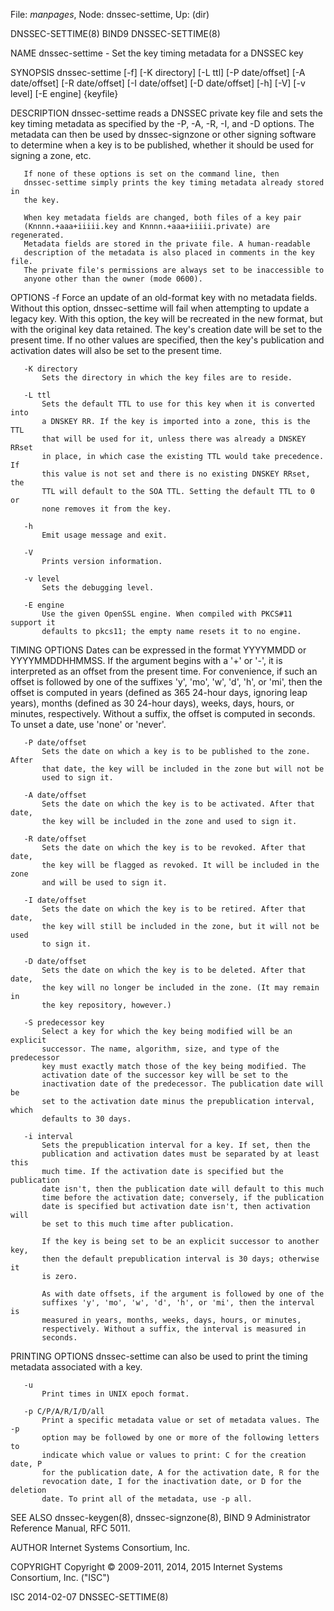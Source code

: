 File: *manpages*,  Node: dnssec-settime,  Up: (dir)

DNSSEC-SETTIME(8)                    BIND9                   DNSSEC-SETTIME(8)



NAME
       dnssec-settime - Set the key timing metadata for a DNSSEC key

SYNOPSIS
       dnssec-settime [-f] [-K directory] [-L ttl] [-P date/offset]
                      [-A date/offset] [-R date/offset] [-I date/offset]
                      [-D date/offset] [-h] [-V] [-v level] [-E engine]
                      {keyfile}

DESCRIPTION
       dnssec-settime reads a DNSSEC private key file and sets the key timing
       metadata as specified by the -P, -A, -R, -I, and -D options. The
       metadata can then be used by dnssec-signzone or other signing software
       to determine when a key is to be published, whether it should be used
       for signing a zone, etc.

       If none of these options is set on the command line, then
       dnssec-settime simply prints the key timing metadata already stored in
       the key.

       When key metadata fields are changed, both files of a key pair
       (Knnnn.+aaa+iiiii.key and Knnnn.+aaa+iiiii.private) are regenerated.
       Metadata fields are stored in the private file. A human-readable
       description of the metadata is also placed in comments in the key file.
       The private file's permissions are always set to be inaccessible to
       anyone other than the owner (mode 0600).

OPTIONS
       -f
           Force an update of an old-format key with no metadata fields.
           Without this option, dnssec-settime will fail when attempting to
           update a legacy key. With this option, the key will be recreated in
           the new format, but with the original key data retained. The key's
           creation date will be set to the present time. If no other values
           are specified, then the key's publication and activation dates will
           also be set to the present time.

       -K directory
           Sets the directory in which the key files are to reside.

       -L ttl
           Sets the default TTL to use for this key when it is converted into
           a DNSKEY RR. If the key is imported into a zone, this is the TTL
           that will be used for it, unless there was already a DNSKEY RRset
           in place, in which case the existing TTL would take precedence. If
           this value is not set and there is no existing DNSKEY RRset, the
           TTL will default to the SOA TTL. Setting the default TTL to 0 or
           none removes it from the key.

       -h
           Emit usage message and exit.

       -V
           Prints version information.

       -v level
           Sets the debugging level.

       -E engine
           Use the given OpenSSL engine. When compiled with PKCS#11 support it
           defaults to pkcs11; the empty name resets it to no engine.

TIMING OPTIONS
       Dates can be expressed in the format YYYYMMDD or YYYYMMDDHHMMSS. If the
       argument begins with a '+' or '-', it is interpreted as an offset from
       the present time. For convenience, if such an offset is followed by one
       of the suffixes 'y', 'mo', 'w', 'd', 'h', or 'mi', then the offset is
       computed in years (defined as 365 24-hour days, ignoring leap years),
       months (defined as 30 24-hour days), weeks, days, hours, or minutes,
       respectively. Without a suffix, the offset is computed in seconds. To
       unset a date, use 'none' or 'never'.

       -P date/offset
           Sets the date on which a key is to be published to the zone. After
           that date, the key will be included in the zone but will not be
           used to sign it.

       -A date/offset
           Sets the date on which the key is to be activated. After that date,
           the key will be included in the zone and used to sign it.

       -R date/offset
           Sets the date on which the key is to be revoked. After that date,
           the key will be flagged as revoked. It will be included in the zone
           and will be used to sign it.

       -I date/offset
           Sets the date on which the key is to be retired. After that date,
           the key will still be included in the zone, but it will not be used
           to sign it.

       -D date/offset
           Sets the date on which the key is to be deleted. After that date,
           the key will no longer be included in the zone. (It may remain in
           the key repository, however.)

       -S predecessor key
           Select a key for which the key being modified will be an explicit
           successor. The name, algorithm, size, and type of the predecessor
           key must exactly match those of the key being modified. The
           activation date of the successor key will be set to the
           inactivation date of the predecessor. The publication date will be
           set to the activation date minus the prepublication interval, which
           defaults to 30 days.

       -i interval
           Sets the prepublication interval for a key. If set, then the
           publication and activation dates must be separated by at least this
           much time. If the activation date is specified but the publication
           date isn't, then the publication date will default to this much
           time before the activation date; conversely, if the publication
           date is specified but activation date isn't, then activation will
           be set to this much time after publication.

           If the key is being set to be an explicit successor to another key,
           then the default prepublication interval is 30 days; otherwise it
           is zero.

           As with date offsets, if the argument is followed by one of the
           suffixes 'y', 'mo', 'w', 'd', 'h', or 'mi', then the interval is
           measured in years, months, weeks, days, hours, or minutes,
           respectively. Without a suffix, the interval is measured in
           seconds.

PRINTING OPTIONS
       dnssec-settime can also be used to print the timing metadata associated
       with a key.

       -u
           Print times in UNIX epoch format.

       -p C/P/A/R/I/D/all
           Print a specific metadata value or set of metadata values. The -p
           option may be followed by one or more of the following letters to
           indicate which value or values to print: C for the creation date, P
           for the publication date, A for the activation date, R for the
           revocation date, I for the inactivation date, or D for the deletion
           date. To print all of the metadata, use -p all.

SEE ALSO
       dnssec-keygen(8), dnssec-signzone(8), BIND 9 Administrator Reference
       Manual, RFC 5011.

AUTHOR
       Internet Systems Consortium, Inc.

COPYRIGHT
       Copyright © 2009-2011, 2014, 2015 Internet Systems Consortium, Inc.
       ("ISC")



ISC                               2014-02-07                 DNSSEC-SETTIME(8)
